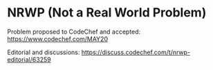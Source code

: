 # NRWP (Not a Real World Problem)
Problem proposed to CodeChef and accepted: https://www.codechef.com/MAY20

Editorial and discussions: https://discuss.codechef.com/t/nrwp-editorial/63259


